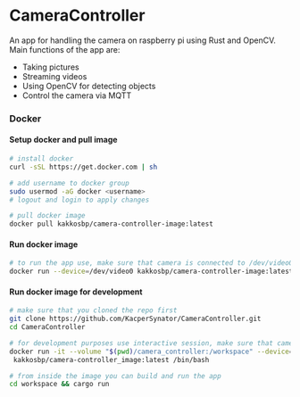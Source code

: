 # CameraController

An app for handling the camera on raspberry pi using Rust and OpenCV.
Main functions of the app are:
* Taking pictures
* Streaming videos
* Using OpenCV for detecting objects
* Control the camera via MQTT

### Docker

#### Setup docker and pull image
```bash
# install docker
curl -sSL https://get.docker.com | sh

# add username to docker group
sudo usermod -aG docker <username>
# logout and login to apply changes

# pull docker image
docker pull kakkosbp/camera-controller-image:latest
```

#### Run docker image
```bash
# to run the app use, make sure that camera is connected to /dev/video0
docker run --device=/dev/video0 kakkosbp/camera-controller-image:latest

```

#### Run docker image for development
```bash
# make sure that you cloned the repo first
git clone https://github.com/KacperSynator/CameraController.git
cd CameraController

# for development purposes use interactive session, make sure that camera is connected to /dev/video0
docker run -it --volume "$(pwd)/camera_controller:/workspace" --device=/dev/video0 \
 kakkosbp/camera-controller_image:latest /bin/bash

# from inside the image you can build and run the app
cd workspace && cargo run
```